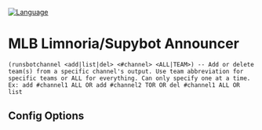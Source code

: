 [![Language](https://img.shields.io/badge/language-Python-green.svg?style=for-the-badge)](http://www.python.org)

# MLB Limnoria/Supybot Announcer

```
(runsbotchannel <add|list|del> <#channel> <ALL|TEAM>) -- Add or delete team(s) from a specific channel's output. Use team abbreviation for specific teams or ALL for everything. Can only specify one at a time. Ex: add #channel1 ALL OR add #channel2 TOR OR del #channel1 ALL OR list 
```
## Config Options
